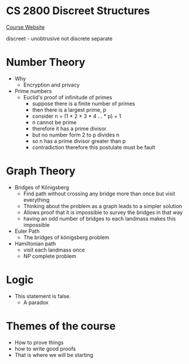 # CS 2800 Discreet Structures

[Course Website](www.cs.cornell.edu/courses/cs2800/2016sp/)

discreet - unobtrusive not discrete separate

# Number Theory
+ Why
    + Encryption and privacy
+ Prime numbers
    + Euclid's proof of infinitude of primes
        + suppose there is a finite number of primes
        + then there is a largest prime, p
        + consider n = (1 * 2 * 3 * 4 ... * p) + 1
        + n cannot be prime
        + therefore it has a prime divisor
        + but no number form 2 to p divides n
        + so n has a prime divisor greater than p
        + contradiction therefore this postulate must be fault

# Graph Theory
+ Bridges of Königsberg
    + Find path without crossing any bridge more than once but visit everything
    + Thinking about the problem as a graph leads to a simpler solution
    + Allows proof that it is impossible to survey the bridges in that way
    + having an odd number of bridges to each landmass makes this impossible
+ Euler Path
    + The bridges of königsberg problem
+ Hamiltonian path
    + visit each landmass once 
    + NP complete problem

# Logic
+ This statement is false. 
    + A paradox

# Themes of the course
+ How to prove things
+ how to write good proofs
+ That is where we will be starting


